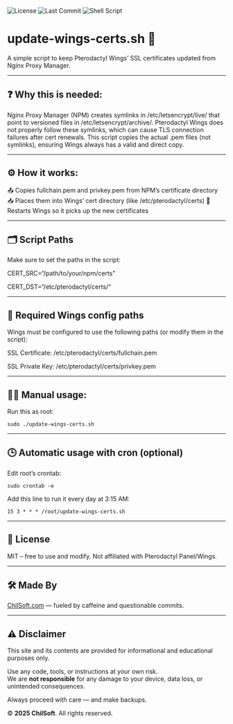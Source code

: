 ![License](https://img.shields.io/github/license/bchilton9/wings-cert-copy-from-npm)
![Last Commit](https://img.shields.io/github/last-commit/bchilton9/wings-cert-copy-from-npm)
![Shell Script](https://img.shields.io/badge/made%20with-bash-1f425f.svg)

# update-wings-certs.sh 🔐

A simple script to keep Pterodactyl Wings’ SSL certificates updated from Nginx Proxy Manager.

___

## ❓ Why this is needed:

Nginx Proxy Manager (NPM) creates symlinks in /etc/letsencrypt/live/ that point to versioned files in /etc/letsencrypt/archive/.
Pterodactyl Wings does not properly follow these symlinks, which can cause TLS connection failures after cert renewals.
This script copies the actual .pem files (not symlinks), ensuring Wings always has a valid and direct copy.

___

## ⚙️ How it works:
📤 Copies fullchain.pem and privkey.pem from NPM’s certificate directory
📥 Places them into Wings’ cert directory (like /etc/pterodactyl/certs)
🔄 Restarts Wings so it picks up the new certificates

___

## 🗂️ Script Paths

Make sure to set the paths in the script:

CERT_SRC=“/path/to/your/npm/certs”

CERT_DST=“/etc/pterodactyl/certs/“

___

## 📁 Required Wings config paths

Wings must be configured to use the following paths (or modify them in the script):

SSL Certificate:
/etc/pterodactyl/certs/fullchain.pem

SSL Private Key:
/etc/pterodactyl/certs/privkey.pem

___

## 👩‍💻 Manual usage:

Run this as root:
```
sudo ./update-wings-certs.sh
```

___

## 🕒 Automatic usage with cron (optional)

Edit root’s crontab:
```
sudo crontab -e
```
Add this line to run it every day at 3:15 AM:
```
15 3 * * * /root/update-wings-certs.sh
```

___

## 📜 License

MIT – free to use and modify. Not affiliated with Pterodactyl Panel/Wings.

___

## 🛠 Made By

[ChilSoft.com](https://chilsoft.com) — fueled by caffeine and questionable commits.

___

## ⚠️ Disclaimer

This site and its contents are provided for informational and educational purposes only.

Use any code, tools, or instructions at your own risk.  
We are **not responsible** for any damage to your device, data loss, or unintended consequences.

Always proceed with care — and make backups.

© **2025 ChilSoft**. All rights reserved.

